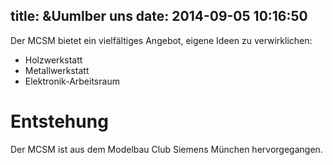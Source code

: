 title: &Uumlber uns
date: 2014-09-05 10:16:50
---

Der MCSM bietet ein vielf&auml;ltiges Angebot, eigene Ideen zu verwirklichen:

* Holzwerkstatt
* Metallwerkstatt
* Elektronik-Arbeitsraum

# Entstehung

Der MCSM ist aus dem Modelbau Club Siemens M&uuml;nchen hervorgegangen.

